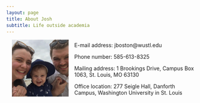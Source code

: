 ```yaml
---
layout: page
title: About Josh
subtitle: Life outside academia
---
```


<p><img align="left" style="padding: 0 15px; width: 30%; height: 30%" src="/img/family.jpg" alt="Boston Family Vacation -- Summer 2018"></p>
<p style="margin-top: 20px;"> </p>
<p>E-mail address: jboston@wustl.edu</p>

<p>Phone number: 585-613-8325</p>

<p>Mailing address: 
1 Brookings Drive, Campus Box 1063,
St. Louis, MO 63130</p>


<p>Office location: 
277 Seigle Hall, Danforth Campus, Washington University in St. Louis</p>
